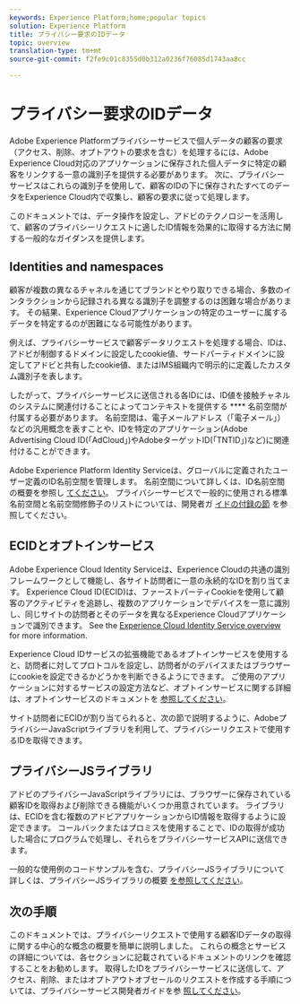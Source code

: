 ```yaml
---
keywords: Experience Platform;home;popular topics
solution: Experience Platform
title: プライバシー要求のIDデータ
topic: overview
translation-type: tm+mt
source-git-commit: f2fe9c01c8355d0b312a0236f76085d1743aa8cc

---
```



# プライバシー要求のIDデータ

Adobe Experience Platformプライバシーサービスで個人データの顧客の要求（アクセス、削除、オプトアウトの要求を含む）を処理するには、Adobe Experience Cloud対応のアプリケーションに保存された個人データに特定の顧客をリンクする一意の識別子を提供する必要があります。 次に、プライバシーサービスはこれらの識別子を使用して、顧客のIDの下に保存されたすべてのデータをExperience Cloud内で収集し、顧客の要求に従って処理します。

このドキュメントでは、データ操作を設定し、アドビのテクノロジーを活用して、顧客のプライバシーリクエストに適したID情報を効果的に取得する方法に関する一般的なガイダンスを提供します。

## Identities and namespaces

顧客が複数の異なるチャネルを通じてブランドとやり取りできる場合、多数のインタラクションから記録される異なる識別子を調整するのは困難な場合があります。 その結果、Experience Cloudアプリケーションの特定のユーザーに属するデータを特定するのが困難になる可能性があります。

例えば、プライバシーサービスで顧客データリクエストを処理する場合、IDは、アドビが制御するドメインに設定したcookie値、サードパーティドメインに設定してアドビと共有したcookie値、またはIMS組織内で明示的に定義したカスタム識別子を表します。

したがって、プライバシーサービスに送信される各IDには、ID値を接触チャネルのシステムに関連付けることによってコンテキストを提供する **** 名前空間が付属する必要があります。 名前空間は、電子メールアドレス（「電子メール」）などの汎用概念を表すことや、IDを特定のアプリケーション(Adobe Advertising Cloud ID(「AdCloud」)やAdobeターゲットID(「TNTID」)など)に関連付けることができます。

Adobe Experience Platform Identity Serviceは、グローバルに定義されたユーザー定義のID名前空間を管理します。 名前空間について詳しくは、ID名前空間の概要を参照し [てください](https://www.adobe.io/apis/experienceplatform/home/profile-identity-segmentation/profile-identity-segmentation-services.html#!api-specification/markdown/narrative/technical_overview/identity_namespace_overview/identity_namespace_overview.md)。 プライバシーサービスで一般的に使用される標準名前空間と名前空間修飾子のリストについては、開発者ガ [イドの付録の節](api/appendix.md) を参照してください。

## ECIDとオプトインサービス

Adobe Experience Cloud Identity Serviceは、Experience Cloudの共通の識別フレームワークとして機能し、各サイト訪問者に一意の永続的なIDを割り当てます。 Experience Cloud ID(ECID)は、ファーストパーティCookieを使用して顧客のアクティビティを追跡し、複数のアプリケーションでデバイスを一意に識別し、同じサイトの訪問者とそのデータを異なるExperience Cloudアプリケーションで識別できます。 See the [Experience Cloud Identity Service overview](https://docs.adobe.com/content/help/en/id-service/using/intro/overview.html) for more information.

Experience Cloud IDサービスの拡張機能であるオプトインサービスを使用すると、訪問者に対してプロトコルを設定し、訪問者がのデバイスまたはブラウザーにcookieを設定できるかどうかを判断できるようにできます。 ご使用のアプリケーションに対するサービスの設定方法など、オプトインサービスに関する詳細は、オプトインサービスのドキュメントを [参照してください](https://docs.adobe.com/content/help/en/id-service/using/implementation/opt-in-service/optin-overview.html)。

サイト訪問者にECIDが割り当てられると、次の節で説明するように、AdobeプライバシーJavaScriptライブラリを利用して、プライバシーリクエストで使用するIDを取得できます。

## プライバシーJSライブラリ

アドビのプライバシーJavaScriptライブラリには、ブラウザーに保存されている顧客IDを取得および削除できる機能がいくつか用意されています。 ライブラリは、ECIDを含む複数のアドビアプリケーションからID情報を取得するように設定できます。 コールバックまたはプロミスを使用することで、IDの取得が成功した場合にプログラムで処理し、それらをプライバシーサービスAPIに送信できます。

一般的な使用例のコードサンプルを含む、プライバシーJSライブラリについて詳しくは、プライバシーJSライブラリの概要 [を参照してください](js-library.md)。

## 次の手順

このドキュメントでは、プライバシーリクエストで使用する顧客IDデータの取得に関する中心的な概念の概要を簡単に説明しました。 これらの概念とサービスの詳細については、各セクションに記載されているドキュメントのリンクを確認することをお勧めします。 取得したIDをプライバシーサービスに送信して、アクセス、削除、またはオプトアウトオブセールのリクエストを作成する手順については、プライバシーサービス開発者ガイドを参 [照してください](api/getting-started.md)。